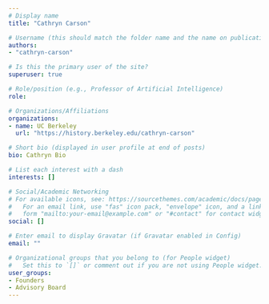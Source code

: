```yaml
---
# Display name
title: "Cathryn Carson"

# Username (this should match the folder name and the name on publications)
authors:
- "cathryn-carson"

# Is this the primary user of the site?
superuser: true

# Role/position (e.g., Professor of Artificial Intelligence)
role:

# Organizations/Affiliations
organizations:
- name: UC Berkeley
  url: "https://history.berkeley.edu/cathryn-carson"

# Short bio (displayed in user profile at end of posts)
bio: Cathryn Bio

# List each interest with a dash
interests: []

# Social/Academic Networking
# For available icons, see: https://sourcethemes.com/academic/docs/page-builder/#icons
#   For an email link, use "fas" icon pack, "envelope" icon, and a link in the
#   form "mailto:your-email@example.com" or "#contact" for contact widget.
social: []

# Enter email to display Gravatar (if Gravatar enabled in Config)
email: ""

# Organizational groups that you belong to (for People widget)
#   Set this to `[]` or comment out if you are not using People widget.
user_groups:
- Founders
- Advisory Board
---
```


